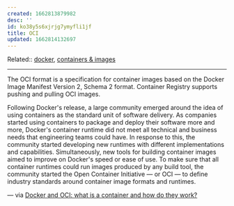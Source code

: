 ```yaml
---
created: 1662813879982
desc: ''
id: ko38y5s6xjrjg7ymyfli1jf
title: OCI
updated: 1662814132697
---
```

   
Related::  [docker](../devlog/docker.md), [containers & images](../devlog/containers%20%26%20images.md)   
   
   
---   
   
The OCI format is a specification for container images based on the Docker Image Manifest Version 2, Schema 2 format. Container Registry supports pushing and pulling OCI images.   
   
Following Docker's release, a large community emerged around the idea of using containers as the standard unit of software delivery. As companies started using containers to package and deploy their software more and more, Docker's container runtime did not meet all technical and business needs that engineering teams could have. In response to this, the community started developing new runtimes with different implementations and capabilities. Simultaneously, new tools for building container images aimed to improve on Docker's speed or ease of use. To make sure that all container runtimes could run images produced by any build tool, the community started the Open Container Initiative — or OCI — to define industry standards around container image formats and runtimes.   
   
— via [Docker and OCI: what is a container and how do they work?](https://www.padok.fr/en/blog/container-docker-oci#oci)